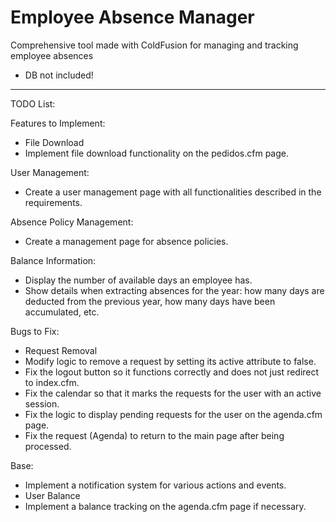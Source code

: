# Employee Absence Manager
Comprehensive tool made with ColdFusion for managing and tracking employee absences

- DB not included!
____________________
TODO List:

Features to Implement:
- File Download
- Implement file download functionality on the pedidos.cfm page.

User Management:
- Create a user management page with all functionalities described in the requirements.

Absence Policy Management:
- Create a management page for absence policies.
  
Balance Information:
- Display the number of available days an employee has.
- Show details when extracting absences for the year: how many days are deducted from the previous year, how many days have been accumulated, etc.
  
Bugs to Fix:
- Request Removal
- Modify logic to remove a request by setting its active attribute to false.
- Fix the logout button so it functions correctly and does not just redirect to index.cfm.
- Fix the calendar so that it marks the requests for the user with an active session.
- Fix the logic to display pending requests for the user on the agenda.cfm page.
- Fix the request (Agenda) to return to the main page after being processed.

Base:
- Implement a notification system for various actions and events.
- User Balance
- Implement a balance tracking on the agenda.cfm page if necessary.
